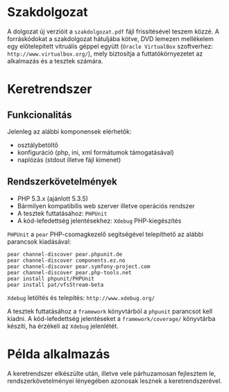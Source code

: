Szakdolgozat
============

A dolgozat új verzióit a `szakdolgozat.pdf` fájl frissítésével teszem közzé. A forráskódokat a szakdolgozat hátuljába kötve, DVD lemezen mellékelem egy előtelepített vitruális géppel együtt (`Oracle VirtualBox` szoftverhez: `http://www.virtualbox.org/`), mely biztosítja a futtatókörnyezetet az alkalmazás és a tesztek számára.

Keretrendszer
=============

Funkcionalitás
--------------

Jelenleg az alábbi komponensek elérhetők:

* osztálybetöltő
* konfiguráció (php, ini, xml formátumok támogatásával)
* naplózás (stdout illetve fájl kimenet)

Rendszerkövetelmények
---------------------

* PHP 5.3.x (ajánlott 5.3.5)
* Bármilyen kompatibilis web szerver illetve operációs rendszer
* A tesztek futtatásához: `PHPUnit`
* A kód-lefedettség jelentésekhez: `Xdebug` PHP-kiegészítés

`PHPUnit` a `pear` PHP-csomagkezelő segítségével telepíthető az alábbi parancsok kiadásával:

    pear channel-discover pear.phpunit.de
    pear channel-discover components.ez.no
    pear channel-discover pear.symfony-project.com
    pear channel-discover pear.php-tools.net
    pear install phpunit/PHPUnit
    pear install pat/vfsStream-beta

`Xdebug` letöltés és telepítés:
`http://www.xdebug.org/`

A tesztek futtatásához a `framework` könyvtárból a `phpunit` parancsot kell kiadni.
A kód-lefedettség jelentéseket a `framework/coverage/` könyvtárba készíti, ha érzékeli az `Xdebug` jelenlétét.

Példa alkalmazás
================

A keretrendszer elkészülte után, illetve vele párhuzamosan fejlesztem le, rendszerkövetelményei lényegében azonosak lesznek a keretrendszerével.
